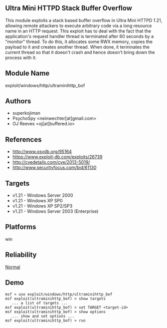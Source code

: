 ## Ultra Mini HTTPD Stack Buffer Overflow

This module exploits a stack based buffer overflow in Ultra 
Mini HTTPD 1.21, allowing remote attackers to execute 
arbitrary code via a long resource name in an HTTP request. 
This exploit has to deal with the fact that the 
application's request handler thread is terminated after 60 
seconds by a "monitor" thread. To do this, it allocates some 
RWX memory, copies the payload to it and creates another 
thread. When done, it terminates the current thread so that 
it doesn't crash and hence doesn't bring down the process 
with it.


## Module Name
exploit/windows/http/ultraminihttp_bof

## Authors
* superkojiman
* PsychoSpy <neinwechter[at]gmail.com>
* OJ Reeves <oj[at]buffered.io>


## References
* http://www.osvdb.org/95164
* https://www.exploit-db.com/exploits/26739
* http://cvedetails.com/cve/2013-5019/
* http://www.securityfocus.com/bid/61130



## Targets
* v1.21 - Windows Server 2000
* v1.21 - Windows XP SP0
* v1.21 - Windows XP SP2/SP3
* v1.21 - Windows Server 2003 (Enterprise)


## Platforms
win

## Reliability
[Normal](https://github.com/rapid7/metasploit-framework/wiki/Exploit-Ranking)

## Demo

```
msf > use exploit/windows/http/ultraminihttp_bof
msf exploit(ultraminihttp_bof) > show targets
   ... a list of targets ...
msf exploit(ultraminihttp_bof) > set TARGET <target-id>
msf exploit(ultraminihttp_bof) > show options
   ... show and set options ...
msf exploit(ultraminihttp_bof) > run
```
    
    